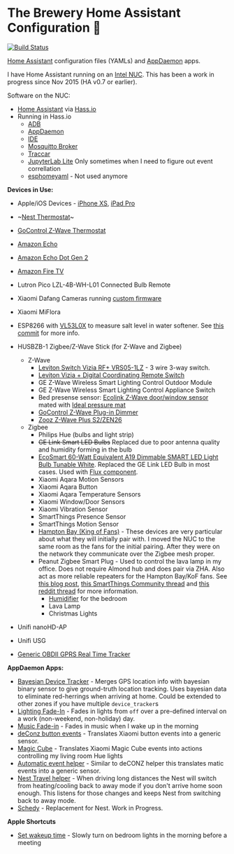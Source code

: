 # The Brewery Home Assistant Configuration 🍺
[![Build Status](https://travis-ci.org/rtclauss/hass-config.svg?branch=master)](https://travis-ci.org/rtclauss/hass-config)

[Home Assistant](https://home-assistant.io/) configuration files (YAMLs) and [AppDaemon](https://appdaemon.readthedocs.io/en/latest/) apps.

I have Home Assistant running on an [Intel NUC]().  This has been a work in progress since Nov 2015 (HA v0.7 or earlier).

Software on the NUC:
* [Home Assistant](https://home-assistant.io/) via [Hass.io](https://www.home-assistant.io/hassio/)
* Running in Hass.io
  * [ADB](https://github.com/hassio-addons/addon-adb)
  * [AppDaemon](https://community.home-assistant.io/t/community-hass-io-add-on-appdaemon3/41261?u=frenck)
  * [IDE](https://community.home-assistant.io/t/community-hass-io-add-on-ide-based-on-cloud9/33810?u=frenck)
  * [Mosquitto Broker](https://home-assistant.io/addons/mosquitto/)
  * [Traccar](https://github.com/hassio-addons/addon-traccar)
  * [JupyterLab Lite](https://github.com/hassio-addons/addon-jupyterlab-lite) Only sometimes when I need to figure out event correllation
  * [esphomeyaml](https://esphomelib.com/esphomeyaml/index.html) - Not used anymore

**Devices in Use:**
* Apple/iOS Devices - [iPhone XS](), [iPad Pro]()
* ~[Nest Thermostat]()~
* [GoControl Z-Wave Thermostat](https://www.amazon.com/GoControl-Thermostat-Z-Wave-Battery-Powered-Works/dp/B00ZIRV40K)
* [Amazon Echo](http://amzn.to/2i6mShX)
* [Amazon Echo Dot Gen 2](http://amzn.to/2hvCexj)
* [Amazon Fire TV](http://amzn.to/2iD9uPx)
* Lutron Pico LZL-4B-WH-L01 Connected Bulb Remote
* Xiaomi Dafang Cameras running [custom firmware](https://github.com/EliasKotlyar/Xiaomi-Dafang-Hacks)
* Xiaomi MiFlora
* ESP8266 with [VL53L0X](https://www.amazon.com/gp/product/B07F3RH7TC/ref=ppx_yo_dt_b_asin_title_o00_s00?ie=UTF8&psc=1) to measure salt level in water softener. See [this commit](https://github.com/rtclauss/hass-config/commit/85b1eade336c0fc94031241b494203fb55b3a7d8) for more info. 
* HUSBZB-1 Zigbee/Z-Wave Stick (for Z-Wave and Zigbee)
  * Z-Wave 
    * [Leviton Switch Vizia RF+ VRS05-1LZ](https://www.amazon.com/gp/product/B001HT6NKO/ref=ppx_yo_dt_b_search_asin_title?ie=UTF8&psc=1) - 3 wire 3-way switch.
    * [Leviton Vizia + Digital Coordinating Remote Switch](https://www.amazon.com/gp/product/B001HT4M70/ref=ppx_yo_dt_b_search_asin_title?ie=UTF8&psc=1)
    * GE Z-Wave Wireless Smart Lighting Control Outdoor Module
    * GE Z-Wave Wireless Smart Lighting Control Appliance Switch
    * Bed presense sensor: [Ecolink Z-Wave door/window sensor](https://www.amazon.com/Ecolink-Intelligent-Technology-Operated-DWZWAVE2-ECO/dp/B00HPIYJWU) mated with [Ideal pressure mat](https://www.amazon.com/Ecolink-Intelligent-Technology-Operated-DWZWAVE2-ECO/dp/B00HPIYJWU)
    * [GoControl Z-Wave Plug-in Dimmer](https://www.amazon.com/GoControl-Z-Wave-Plug-Dimmer-Module/dp/B00E1OXK3A/)
    * [Zooz Z-Wave Plus S2/ZEN26](https://www.amazon.com/gp/product/B07K1T8Z74/ref=ppx_yo_dt_b_asin_title_o00_s00?ie=UTF8&psc=1)
  * Zigbee
    * Philips Hue (bulbs and light strip)
    * ~~GE Link Smart LED Bulbs~~ Replaced due to poor antenna quality and humidity forming in the bulb
    * [EcoSmart 60-Watt Equivalent A19 Dimmable SMART LED Light Bulb Tunable White](https://www.homedepot.com/p/EcoSmart-60-Watt-Equivalent-A19-Dimmable-SMART-LED-Light-Bulb-Tunable-White-2-Pack-A9A19A60WESDZ02/309683612). Replaced the GE Link LED Bulb in most cases. Used with [Flux component](https://github.com/rtclauss/hass-config/blob/9cf8c34b5b5fd0d8c2fe982fc8e80d43fc623540/packages/light.yaml#L1059).
    * Xiaomi Aqara Motion Sensors
    * Xiaomi Aqara Button
    * Xiaomi Aqara Temperature Sensors
    * Xiaomi Window/Door Sensors
    * Xiaomi Vibration Sensor
    * SmartThings Presence Sensor
    * SmartThings Motion Sensor
    * [Hampton Bay (King of Fans)](https://www.homedepot.com/p/Hampton-Bay-Universal-Wink-Enabled-White-Ceiling-Fan-Premier-Remote-Control-99432/206591100) - These devices are very particular about what they will initially pair with.  I moved the NUC to the same room as the fans for the initial pairing.  After they were on the network they communicate over the Zigbee mesh proper.
    * Peanut Zigbee Smart Plug - Used to control the lava lamp in my office. Does not require Almond hub and does pair via ZHA.  Also act as more reliable repeaters for the Hampton Bay/KoF fans.  See [this blog post](http://diysoldier.com/hampton-bay-smart-ceiling-fan-and-light-control/), [this SmartThings Community thread](https://community.smartthings.com/t/hampton-bay-zigbee-fan-controller/47463/476) and [this reddit thread](https://www.reddit.com/r/SmartThings/comments/a3pbnz/peanut_smartplug_best_smart_plug_ive_found_for_10/) for more information.
      * [Humidifier](https://www.amazon.com/dp/B002QAYJPO/) for the bedroom
      * Lava Lamp
      * Christmas Lights

* Unifi nanoHD-AP
* Unifi USG
* [Generic OBDII GPRS Real Time Tracker](https://www.aliexpress.com/item/32981833499.html?spm=a2g0s.9042311.0.0.1bfa4c4dpn9kUy)


**AppDaemon Apps:**
* [Bayesian Device Tracker](appdaemon/apps/tracker.py) - Merges GPS location info with bayesian binary sensor to give ground-truth location tracking.  Uses bayesian data to eliminate red-herrings when arriving at home.  Could be extended to other zones if you have multiple `device_tracker`s 
* [Lighting Fade-In](appdaemon/apps/brighten_lights.py) - Fades in lights from `off` over a pre-defined interval on a work (non-weekend, non-holiday) day.
* [Music Fade-in](appdaemon/apps/fade_in_music.py) - Fades in music when I wake up in the morning
* [deConz button events](appdaemon/apps/deconz_helper.py) - Translates Xiaomi button events into a generic sensor.
* [Magic Cube](appdaemon/apps/magic_cube.py) - Translates Xiaomi Magic Cube events into actions controlling my living room Hue lights
* [Automatic event helper](appdaemon/apps/automatic_helper.py) - Similar to deCONZ helper this translates matic events into a generic sensor.
* [Nest Travel helper](appdaemon/apps/nest_travel_helper.py) - When driving long distances the Nest will switch from heating/cooling back to away mode if you don't arrive home soon enough.  This listens for those changes and keeps Nest from switching back to away mode.
* [Schedy](appdaemon/apps/schedy_heating.yaml) - Replacement for Nest. Work in Progress.

**Apple Shortcuts**
* [Set wakeup time](https://www.icloud.com/shortcuts/61be3701823f444dbae0de1626020025) - Slowly turn on bedroom lights in the morning before a meeting

